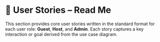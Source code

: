 # 📘 User Stories – Read Me

This section provides core user stories written in the standard format for each user role: **Guest**, **Host**, and **Admin**. Each story captures a key interaction or goal derived from the use case diagram.